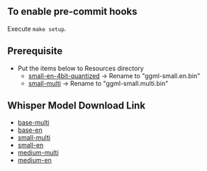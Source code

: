 ## To enable pre-commit hooks
Execute `make setup`.

## Prerequisite
- Put the items below to Resources directory
  - [small-en-4bit-quantized](models.openly.jp/ggml-small.en.q4_0.bin) -> Rename to "ggml-small.en.bin"
  - [small-multi](models.openly.jp/ggml-small.multi.bin) -> Rename to "ggml-small.multi.bin"
  
## Whisper Model Download Link
- [base-multi](models.openly.jp/ggml-base.multi.bin)
- [base-en](models.openly.jp/ggml-base.en.bin)
- [small-multi](models.openly.jp/ggml-small.multi.bin)
- [small-en](models.openly.jp/ggml-small.en.q4_0.bin)
- [medium-multi](models.openly.jp/ggml-medium.multi.bin)
- [medium-en](models.openly.jp/ggml-medium.en.q4_0.bin)

